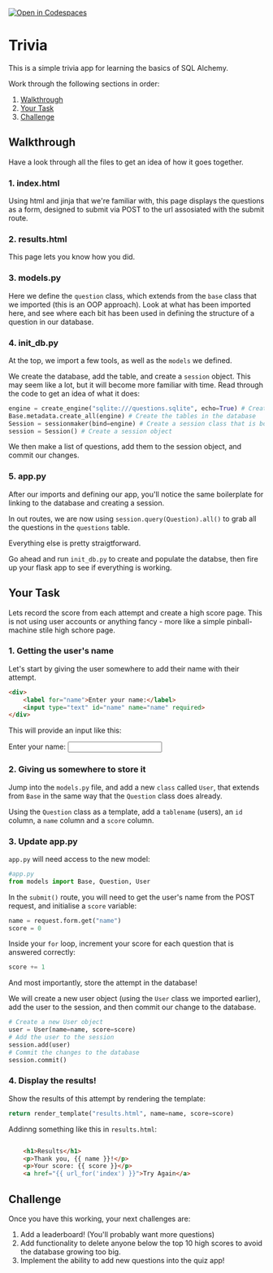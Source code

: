 [![Open in Codespaces](https://classroom.github.com/assets/launch-codespace-2972f46106e565e64193e422d61a12cf1da4916b45550586e14ef0a7c637dd04.svg)](https://classroom.github.com/open-in-codespaces?assignment_repo_id=18236756)
# Trivia
This is a simple trivia app for learning the basics of SQL Alchemy.

Work through the following sections in order:
1. [Walkthrough](#walkthrough)
2. [Your Task](#your-task)
3. [Challenge](#challenge)

## Walkthrough 

Have a look through all the files to get an idea of how it goes together. 

### 1. index.html
Using html and jinja that we're familiar with, this page displays the questions as a form, designed to submit via POST to the url assosiated with the submit route. 

### 2. results.html
This page lets you know how you did. 

### 3. models.py
Here we define the `question` class, which extends from the `base` class that we imported (this is an OOP approach). Look at what has been imported here, and see where each bit has been used in defining the structure of a question in our database. 

### 4. init_db.py
At the top, we import a few tools, as well as the `models` we defined. 

We create the database, add the table, and create a `session` object. This may seem like a lot, but it will become more familiar with time. Read through the code to get an idea of what it does:

```python
engine = create_engine("sqlite:///questions.sqlite", echo=True) # Create an engine that connects to the database file questions.sqlite
Base.metadata.create_all(engine) # Create the tables in the database
Session = sessionmaker(bind=engine) # Create a session class that is bound to the engine
session = Session() # Create a session object
```

We then make a list of questions, add them to the session object, and commit our changes.

### 5. app.py

After our imports and defining our app, you'll notice the same boilerplate for linking to the database and creating a session. 

In out routes, we are now using `session.query(Question).all()` to grab all the questions in the `questions` table. 

Everything else is pretty straigtforward. 

Go ahead and run `init_db.py` to create and populate the databse, then fire up your flask app to see if everything is working. 


## Your Task 
Lets record the score from each attempt and create a high score page. This is not using user accounts or anything fancy - more like a simple pinball-machine stile high schore page.

### 1. Getting the user's name

Let's start by giving the user somewhere to add their name with their attempt. 

```html
<div>
    <label for="name">Enter your name:</label>
    <input type="text" id="name" name="name" required>
</div>
```
This will provide an input like this:

<div>
    <label for="name">Enter your name:</label>
    <input type="text" id="name" name="name" required>
</div>

### 2. Giving us somewhere to store it

Jump into the `models.py` file, and add a new `class` called `User`, that extends from `Base` in the same way that the `Question` class does already.

Using the `Question` class as a template, add a `tablename` (users), an `id` column, a `name` column and a `score` column. 

### 3. Update app.py
`app.py` will need access to the new model:
```python
#app.py
from models import Base, Question, User
```
In the `submit()` route, you will need to get the user's name from the POST request, and initialise a `score` variable:
```python
name = request.form.get("name")
score = 0
```

Inside your `for` loop, increment your score for each question that is answered correctly:
```python 
score += 1 
```

And most importantly, store the attempt in the database! 

We will create a new user object (using the `User` class we imported earlier), add the user to the session, and then commit our change to the database. 

```python
# Create a new User object
user = User(name=name, score=score) 
# Add the user to the session
session.add(user) 
# Commit the changes to the database
session.commit() 
```

### 4. Display the results!
Show the results of this attempt by rendering the template:

```python
return render_template("results.html", name=name, score=score)
```
Addinng something like this in `results.html`:
```html

    <h1>Results</h1>
    <p>Thank you, {{ name }}!</p>
    <p>Your score: {{ score }}</p>
    <a href="{{ url_for('index') }}">Try Again</a>
```

## Challenge

Once you have this working, your next challenges are:
1. Add a leaderboard! (You'll probably want more questions)
2. Add functionality to delete anyone below the top 10 high scores to avoid the database growing too big.
3. Implement the ability to add new questions into the quiz app! 
